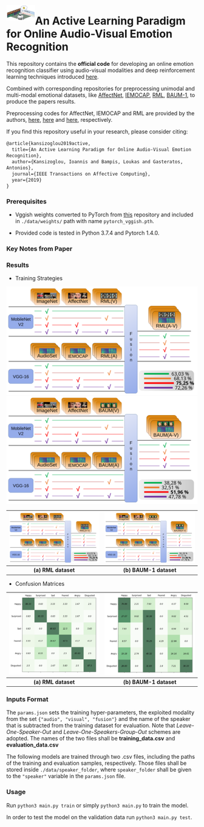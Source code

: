 <p align='right'>
	<img align='left' width='15%' src='images/TeaserImage.svg'>
	<h1>
    	An Active Learning Paradigm for Online Audio-Visual Emotion Recognition
	</h1>
</p>

This repository contains the **official code** for developing an online emotion recognition classifier using audio-visual modalities and deep reinforcement learning techniques introduced [here](https://ieeexplore.ieee.org/document/8937495).

Combined with corresponding repositories for preprocessing unimodal and multi-modal emotional datasets, like [AffectNet](http://mohammadmahoor.com/affectnet/), [IEMOCAP](https://sail.usc.edu/iemocap/), [RML](http://shachi.org/resources/4965), [BAUM-1](https://archive.ics.uci.edu/ml/datasets/BAUM-1), to produce the papers results.

Preprocessing codes for AffectNet, IEMOCAP and RML are provided by the authors, [here](https://github.com/IoannisKansizoglou/AffectNet-preprocess), [here](https://github.com/IoannisKansizoglou/Iemocap-preprocess) and [here](https://github.com/IoannisKansizoglou/RML-preprocess), respectively.

If you find this repository useful in your research, please consider citing:

    @article{kansizoglou2019active,
      title={An Active Learning Paradigm for Online Audio-Visual Emotion Recognition},
      author={Kansizoglou, Ioannis and Bampis, Loukas and Gasteratos, Antonios},
      journal={IEEE Transactions on Affective Computing},
      year={2019}
    }

### Prerequisites

* Vggish weights converted to PyTorch from [this](https://github.com/tcvrick/audioset-vggish-tensorflow-to-pytorch) repository and included in ```./data/weights/``` path with name ```pytorch_vggish.pth```.

* Provided code is tested in Python 3.7.4 and Pytorch 1.4.0.

### Key Notes from Paper

### Results

* Training Strategies

![alt-text-1](images/StrategyRMLU.svg) ![alt-text-2](images/StrategyBAUM-1sU.svg)

![](images/StrategyRMLU.svg)  |  ![](images/StrategyBAUM-1sU.svg)
:-------------------------:|:-------------------------:
**(a) RML dataset**           |  **(b) BAUM-1 dataset**

* Confusion Matrices

![](images/ConfMatrixRML.svg)  |  ![](images/ConfMatrixBAUM-1s.svg)
:-------------------------:|:-------------------------:
**(a) RML dataset**           |  **(b) BAUM-1 dataset**

### Inputs Format

The ```params.json``` sets the training hyper-parameters, the exploited modality from the set ```{"audio", "visual", "fusion"}``` and the name of the speaker that is subtracted from the training dataset for evaluation. Note that *Leave-One-Speaker-Out* and *Leave-One-Speakers-Group-Out* schemes are adopted. The names of the two files shall be **training_data.csv** and **evaluation_data.csv**

The following models are trained through two .csv files, including the paths of the training and evaluation samples, respectively. Those files shall be stored inside ```./data/speaker_folder```, where ```speaker_folder``` shall be given to the ```"speaker"``` variable in the ```params.json``` file.

### Usage

Run ```python3 main.py train``` or simply ```python3 main.py``` to train the model.

In order to test the model on the validation data run ```python3 main.py test```.
